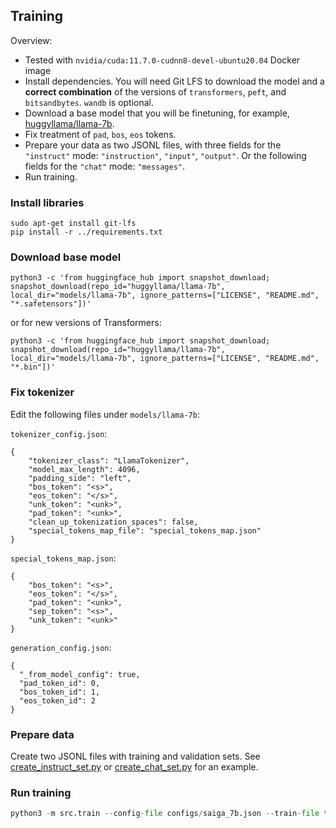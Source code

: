 ## Training

Overview:

* Tested with `nvidia/cuda:11.7.0-cudnn8-devel-ubuntu20.04` Docker image
* Install dependencies. You will need Git LFS to download the model and a **correct combination** of the versions of `transformers`, `peft`, and `bitsandbytes`. `wandb` is optional.
* Download a base model that you will be finetuning, for example, [huggyllama/llama-7b](https://huggingface.co/huggyllama/llama-7b).
* Fix treatment of `pad`, `bos`, `eos` tokens.
* Prepare your data as two JSONL files, with three fields for the `"instruct"` mode: `"instruction"`, `"input"`, `"output"`. Or the following fields for the `"chat"` mode: `"messages"`.
* Run training.

### Install libraries
```
sudo apt-get install git-lfs
pip install -r ../requirements.txt
```

### Download base model
```
python3 -c 'from huggingface_hub import snapshot_download; snapshot_download(repo_id="huggyllama/llama-7b", local_dir="models/llama-7b", ignore_patterns=["LICENSE", "README.md", "*.safetensors"])'
```

or for new versions of Transformers:

```
python3 -c 'from huggingface_hub import snapshot_download; snapshot_download(repo_id="huggyllama/llama-7b", local_dir="models/llama-7b", ignore_patterns=["LICENSE", "README.md", "*.bin"])'
```


### Fix tokenizer
Edit the following files under `models/llama-7b`:

`tokenizer_config.json`:

```
{
    "tokenizer_class": "LlamaTokenizer",
    "model_max_length": 4096,
    "padding_side": "left",
    "bos_token": "<s>",
    "eos_token": "</s>",
    "unk_token": "<unk>",
    "pad_token": "<unk>",
    "clean_up_tokenization_spaces": false,
    "special_tokens_map_file": "special_tokens_map.json"  
}
```

`special_tokens_map.json`:

```
{
    "bos_token": "<s>",
    "eos_token": "</s>",
    "pad_token": "<unk>",
    "sep_token": "<s>",
    "unk_token": "<unk>"
}
```

`generation_config.json`:

```
{
  "_from_model_config": true,
  "pad_token_id": 0,
  "bos_token_id": 1,
  "eos_token_id": 2
}
```

### Prepare data

Create two JSONL files with training and validation sets. See [create_instruct_set.py](https://github.com/IlyaGusev/rulm/blob/master/self_instruct/src/data_processing/create_instruct_set.py) or [create_chat_set.py](https://github.com/IlyaGusev/rulm/blob/master/self_instruct/src/data_processing/create_chat_set.py) for an example.

### Run training
```python
python3 -m src.train --config-file configs/saiga_7b.json --train-file train.jsonl --val-file val.jsonl  --output-dir models/saiga_7b --omit-base-model-save
```
